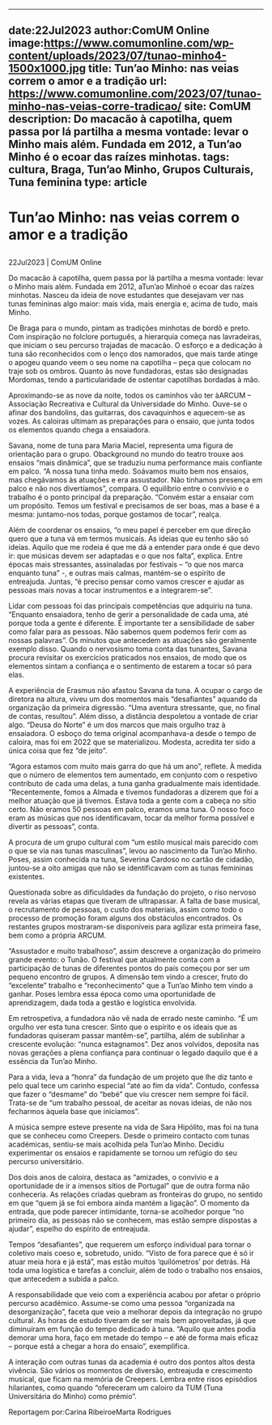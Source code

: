 
---
date:22Jul2023
author:ComUM Online
image:https://www.comumonline.com/wp-content/uploads/2023/07/tunao-minho4-1500x1000.jpg
title: Tun’ao Minho: nas veias correm o amor e a tradição
url: https://www.comumonline.com/2023/07/tunao-minho-nas-veias-corre-tradicao/
site: ComUM
description: Do macacão à capotilha, quem passa por lá partilha a mesma vontade: levar o Minho mais além. Fundada em 2012, a Tun’ao Minho é o ecoar das raízes minhotas.
tags: cultura, Braga, Tun’ao Minho, Grupos Culturais, Tuna feminina
type: article
---


# Tun’ao Minho: nas veias correm o amor e a tradição

## 

22Jul2023 | ComUM Online

Do macacão à capotilha, quem passa por lá partilha a mesma vontade: levar o Minho mais além. Fundada em 2012, aTun’ao Minhoé o ecoar das raízes minhotas. Nasceu da ideia de nove estudantes que desejavam ver nas tunas femininas algo maior: mais vida, mais energia e, acima de tudo, mais Minho.

De Braga para o mundo, pintam as tradições minhotas de bordô e preto. Com inspiração no folclore português, a hierarquia começa nas lavradeiras, que iniciam o seu percurso trajadas de macacão. O esforço e a dedicação à tuna são reconhecidos com o lenço dos namorados, que mais tarde atinge o apogeu quando veem o seu nome na capotilha – peça que colocam no traje sob os ombros. Quanto às nove fundadoras, estas são designadas Mordomas, tendo a particularidade de ostentar capotilhas bordadas à mão.

Aproximando-se as nove da noite, todos os caminhos vão ter àARCUM – Associação Recreativa e Cultural da Universidade do Minho. Ouve-se o afinar dos bandolins, das guitarras, dos cavaquinhos e aquecem-se as vozes. As caloiras ultimam as preparações para o ensaio, que junta todos os elementos quando chega a ensaiadora.

Savana, nome de tuna para Maria Maciel, representa uma figura de orientação para o grupo. Obackground no mundo do teatro trouxe aos ensaios “mais dinâmica”, que se traduziu numa performance mais confiante em palco. “A nossa tuna tinha medo. Soávamos muito bem nos ensaios, mas chegávamos às atuações e era assustador. Não tínhamos presença em palco e não nos divertíamos”, compara. O equilíbrio entre o convívio e o trabalho é o ponto principal da preparação. “Convém estar a ensaiar com um propósito. Temos um festival e precisamos de ser boas, mas a base é a mesma: juntamo-nos todas, porque gostamos de tocar”, realça.

Além de coordenar os ensaios, “o meu papel é perceber em que direção quero que a tuna vá em termos musicais. As ideias que eu tenho são só ideias. Aquilo que me rodeia é que me dá a entender para onde é que devo ir: que músicas devem ser adaptadas e o que nos falta”, explica. Entre épocas mais stressantes, assinaladas por festivais – “o que nos marca enquanto tuna” -, e outras mais calmas, mantém-se o espírito de entreajuda. Juntas, “é preciso pensar como vamos crescer e ajudar as pessoas mais novas a tocar instrumentos e a integrarem-se”.

Lidar com pessoas foi das principais competências que adquiriu na tuna. “Enquanto ensaiadora, tenho de gerir a personalidade de cada uma, até porque toda a gente é diferente. É importante ter a sensibilidade de saber como falar para as pessoas. Não sabemos quem podemos ferir com as nossas palavras”. Os minutos que antecedem as atuações são geralmente exemplo disso. Quando o nervosismo toma conta das tunantes, Savana procura revisitar os exercícios praticados nos ensaios, de modo que os elementos sintam a confiança e o sentimento de estarem a tocar só para elas.

A experiência de Erasmus não afastou Savana da tuna. A ocupar o cargo de diretora na altura, viveu um dos momentos mais “desafiantes” aquando da organização da primeira digressão. “Uma aventura stressante, que, no final de contas, resultou”. Além disso, a distância despoletou a vontade de criar algo. “Deusa do Norte” é um dos marcos que mais orgulho traz à ensaiadora. O esboço do tema original acompanhava-a desde o tempo de caloira, mas foi em 2022 que se materializou. Modesta, acredita ter sido a única coisa que fez “de jeito”.

“Agora estamos com muito mais garra do que há um ano”, reflete. À medida que o número de elementos tem aumentado, em conjunto com o respetivo contributo de cada uma delas, a tuna ganha gradualmente mais identidade. “Recentemente, fomos a Almada e tivemos fundadoras a dizerem que foi a melhor atuação que já tivemos. Estava toda a gente com a cabeça no sítio certo. Não eramos 50 pessoas em palco, eramos uma tuna. O nosso foco eram as músicas que nos identificavam, tocar da melhor forma possível e divertir as pessoas”, conta.

A procura de um grupo cultural com “um estilo musical mais parecido com o que se via nas tunas masculinas”, levou ao nascimento da Tun’ao Minho. Poses, assim conhecida na tuna, Severina Cardoso no cartão de cidadão, juntou-se a oito amigas que não se identificavam com as tunas femininas existentes.

Questionada sobre as dificuldades da fundação do projeto, o riso nervoso revela as várias etapas que tiveram de ultrapassar. A falta de base musical, o recrutamento de pessoas, o custo dos materiais, assim como todo o processo de promoção foram alguns dos obstáculos encontrados. Os restantes grupos mostraram-se disponíveis para agilizar esta primeira fase, bem como a própria ARCUM.

“Assustador e muito trabalhoso”, assim descreve a organização do primeiro grande evento: o Tunão. O festival que atualmente conta com a participação de tunas de diferentes pontos do país começou por ser um pequeno encontro de grupos. A dimensão tem vindo a crescer, fruto do “excelente” trabalho e “reconhecimento” que a Tun’ao Minho tem vindo a ganhar. Poses lembra essa época como uma oportunidade de aprendizagem, dada toda a gestão e logística envolvida.

Em retrospetiva, a fundadora não vê nada de errado neste caminho. “É um orgulho ver esta tuna crescer. Sinto que o espírito e os ideais que as fundadoras quiseram passar mantêm-se”, partilha, além de sublinhar a crescente evolução: “nunca estagnamos”. Dez anos volvidos, deposita nas novas gerações a plena confiança para continuar o legado daquilo que é a essência da Tun’ao Minho.

Para a vida, leva a “honra” da fundação de um projeto que lhe diz tanto e pelo qual tece um carinho especial “até ao fim da vida”. Contudo, confessa que fazer o “desmame” do “bebé” que viu crescer nem sempre foi fácil. Trata-se de “um trabalho pessoal, de aceitar as novas ideias, de não nos fecharmos àquela base que iniciamos”.

A música sempre esteve presente na vida de Sara Hipólito, mas foi na tuna que se conheceu como Creepers. Desde o primeiro contacto com tunas académicas, sentiu-se mais acolhida pela Tun’ao Minho. Decidiu experimentar os ensaios e rapidamente se tornou um refúgio do seu percurso universitário.

Dos dois anos de caloira, destaca as “amizades, o convívio e a oportunidade de ir a imensos sítios de Portugal” que de outra forma não conheceria. As relações criadas quebram as fronteiras do grupo, no sentido em que “quem já se foi embora ainda mantém a ligação”. O momento da entrada, que pode parecer intimidante, torna-se acolhedor porque “no primeiro dia, as pessoas não se conhecem, mas estão sempre dispostas a ajudar”, espelho do espírito de entreajuda.

Tempos “desafiantes”, que requerem um esforço individual para tornar o coletivo mais coeso e, sobretudo, unido. “Visto de fora parece que é só ir atuar meia hora e já está”, mas estão muitos ‘quilómetros’ por detrás. Há toda uma logística e tarefas a concluir, além de todo o trabalho nos ensaios, que antecedem a subida a palco.

A responsabilidade que veio com a experiência acabou por afetar o próprio percurso académico. Assume-se como uma pessoa “organizada na desorganização”, faceta que veio a melhorar depois da integração no grupo cultural. As horas de estudo tiveram de ser mais bem aproveitadas, já que diminuíram em função do tempo dedicado à tuna. “Aquilo que antes podia demorar uma hora, faço em metade do tempo – e até de forma mais eficaz – porque está a chegar a hora do ensaio”, exemplifica.

A interação com outras tunas da academia é outro dos pontos altos desta vivência. São vários os momentos de diversão, entreajuda e crescimento musical, que ficam na memória de Creepers. Lembra entre risos episódios hilariantes, como quando “ofereceram um caloiro da TUM (Tuna Universitária do Minho) como prémio”.



Reportagem por:Carina RibeiroeMarta Rodrigues

